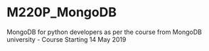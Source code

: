 # M220P_MongoDB
MongoDB for python developers as per the course from MongoDB university - Course Starting 14 May 2019
